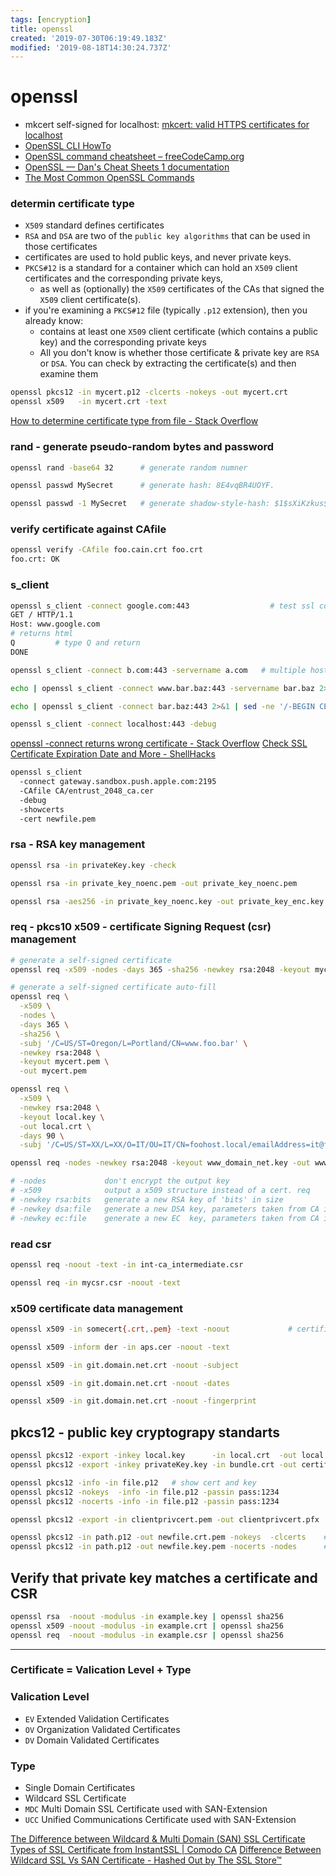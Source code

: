 ```yaml
---
tags: [encryption]
title: openssl
created: '2019-07-30T06:19:49.183Z'
modified: '2019-08-18T14:30:24.737Z'
---
```


# openssl

- mkcert self-signed for localhost: [mkcert: valid HTTPS certificates for localhost](https://blog.filippo.io/mkcert-valid-https-certificates-for-localhost/)
- [OpenSSL CLI HowTo](https://www.madboa.com/geek/openssl/#how-do-i-get-a-list-of-the-available-commands)
- [OpenSSL command cheatsheet – freeCodeCamp.org](https://medium.freecodecamp.org/openssl-command-cheatsheet-b441be1e8c4a)
- [OpenSSL — Dan's Cheat Sheets 1 documentation](https://cheat.readthedocs.io/en/latest/openssl.html)
- [The Most Common OpenSSL Commands](https://www.sslshopper.com/article-most-common-openssl-commands.html)

### determin certificate type
- `X509` standard defines certificates
- `RSA` and `DSA` are two of the `public key algorithms` that can be used in those certificates
- certificates are used to hold public keys, and never private keys.
- `PKCS#12` is a standard for a container which can hold an `X509` client certificates and the corresponding private keys,
  - as well as (optionally) the `X509` certificates of the CAs that signed the `X509` client certificate(s).
- if you're examining a `PKCS#12` file (typically `.p12` extension), then you already know:
  - contains at least one `X509` client certificate (which contains a public key) and the corresponding private keys
  - All you don't know is whether those certificate & private key are `RSA` or `DSA`. You can check by extracting the certificate(s) and then examine them

```sh
openssl pkcs12 -in mycert.p12 -clcerts -nokeys -out mycert.crt
openssl x509   -in mycert.crt -text
```
[How to determine certificate type from file - Stack Overflow](http://stackoverflow.com/questions/1722181/how-to-determine-certificate-type-from-file)

### rand - generate pseudo-random bytes and password
```sh
openssl rand -base64 32      # generate random numner

openssl passwd MySecret      # generate hash: 8E4vqBR4UOYF.

openssl passwd -1 MySecret   # generate shadow-style-hash: $1$sXiKzkus$haDZ9JpVrRHBznY5OxB82.
```

### verify certificate against CAfile
```sh
openssl verify -CAfile foo.cain.crt foo.crt
foo.crt: OK
```


### s_client
```sh
openssl s_client -connect google.com:443                  # test ssl connection
GET / HTTP/1.1
Host: www.google.com
# returns html
Q         # type Q and return
DONE
```
```sh
openssl s_client -connect b.com:443 -servername a.com   # multiple hosts on the same IP address and you need to use Server Name Indication (SNI) to access this site

echo | openssl s_client -connect www.bar.baz:443 -servername bar.baz 2>/dev/null | openssl x509 -noout -dates

echo | openssl s_client -connect bar.baz:443 2>&1 | sed -ne '/-BEGIN CERTIFICATE-/,/-END CERTIFICATE-/p'    # retrieve remote certificate

openssl s_client -connect localhost:443 -debug
```
[openssl -connect returns wrong certificate - Stack Overflow](http://stackoverflow.com/a/24615393)
[Check SSL Certificate Expiration Date and More - ShellHacks](http://www.shellhacks.com/en/HowTo-Check-SSL-Certificate-Expiration-Date-from-the-Linux-Shell)

```sh
openssl s_client 
  -connect gateway.sandbox.push.apple.com:2195 
  -CAfile CA/entrust_2048_ca.cer 
  -debug
  -showcerts 
  -cert newfile.pem
```

### rsa - RSA key management
```sh
openssl rsa -in privateKey.key -check

openssl rsa -in private_key_noenc.pem -out private_key_noenc.pem          # remove passphrase

openssl rsa -aes256 -in private_key_noenc.key -out private_key_enc.key    

```

### req - pkcs10 x509 - certificate Signing Request (csr) management
```sh
# generate a self-signed certificate
openssl req -x509 -nodes -days 365 -sha256 -newkey rsa:2048 -keyout mycert.pem -out mycert.pem    

# generate a self-signed certificate auto-fill
openssl req \
  -x509 \
  -nodes \
  -days 365 \
  -sha256 \
  -subj '/C=US/ST=Oregon/L=Portland/CN=www.foo.bar' \
  -newkey rsa:2048 \
  -keyout mycert.pem \
  -out mycert.pem

openssl req \
  -x509 \
  -newkey rsa:2048 \
  -keyout local.key \
  -out local.crt \
  -days 90 \
  -subj '/C=US/ST=XX/L=XX/O=IT/OU=IT/CN=foohost.local/emailAddress=it@foohost.net'

openssl req -nodes -newkey rsa:2048 -keyout www_domain_net.key -out www_domain_net.csr

# -nodes             don't encrypt the output key
# -x509              output a x509 structure instead of a cert. req
# -newkey rsa:bits   generate a new RSA key of 'bits' in size
# -newkey dsa:file   generate a new DSA key, parameters taken from CA in 'file'
# -newkey ec:file    generate a new EC  key, parameters taken from CA in 'file'
```

### read csr
```sh
openssl req -noout -text -in int-ca_intermediate.csr

openssl req -in mycsr.csr -noout -text
```

### x509 certificate data management
```sh
openssl x509 -in somecert{.crt,.pem} -text -noout             # certificate-information from file

openssl x509 -inform der -in aps.cer -noout -text

openssl x509 -in git.domain.net.crt -noout -subject

openssl x509 -in git.domain.net.crt -noout -dates

openssl x509 -in git.domain.net.crt -noout -fingerprint
```

## pkcs12 - public key cryptograpy standarts
```sh
openssl pkcs12 -export -inkey local.key      -in local.crt  -out local.pfx          # generate pkcs12
openssl pkcs12 -export -inkey privateKey.key -in bundle.crt -out certificate.pfx

openssl pkcs12 -info -in file.p12   # show cert and key
openssl pkcs12 -nokeys  -info -in file.p12 -passin pass:1234             # show only certificate
openssl pkcs12 -nocerts -info -in file.p12 -passin pass:1234             # show only certificate

openssl pkcs12 -export -in clientprivcert.pem -out clientprivcert.pfx     # convert PEM to PKCS12

openssl pkcs12 -in path.p12 -out newfile.crt.pem -nokeys  -clcerts    # extract certificate
openssl pkcs12 -in path.p12 -out newfile.key.pem -nocerts -nodes      # extract key 
```


## Verify that private key matches a certificate and CSR
```sh
openssl rsa  -noout -modulus -in example.key | openssl sha256
openssl x509 -noout -modulus -in example.crt | openssl sha256
openssl req  -noout -modulus -in example.csr | openssl sha256
```
---
### Certificate = Valication Level + Type


### Valication Level
- `EV` Extended Validation Certificates
- `OV` Organization Validated Certificates
- `DV` Domain Validated Certificates

### Type
- Single Domain Certificates
- Wildcard SSL Certificate
- `MDC` Multi Domain SSL Certificate used with SAN-Extension
- `UCC` Unified Communications Certificate used with SAN-Extension

[The Difference between Wildcard & Multi Domain (SAN) SSL Certificate](https://cheapsslsecurity.com/blog/the-difference-between-wildcard-and-multi-domain-san-ssl-certificate/)
[Types of SSL Certificate from InstantSSL | Comodo CA](https://www.instantssl.com/ssl-faqs/types-of-ssl-certificate.html)
[Difference Between Wildcard SSL Vs SAN Certificate - Hashed Out by The SSL Store™](https://www.thesslstore.com/blog/difference-between-wildcard-ssl-vs-san-certificate/)
